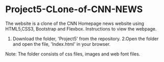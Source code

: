 # Project5-CLone-of-CNN-NEWS
The website is a clone of the CNN Homepage news website using HTML5,CSS3, Bootstrap and Flexbox.
Instructions to view the webpage.
1. Download the folder, 'Project5' from the repository.
2.Open the folder and open the file, 'Index.html' in your browser.

Note: The folder consists of css files, images and web font files.
